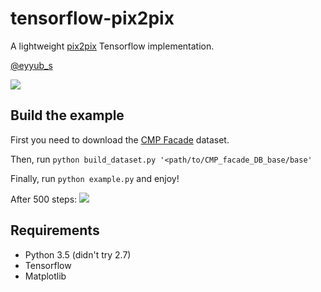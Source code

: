# tensorflow-pix2pix
A lightweight [pix2pix](https://arxiv.org/abs/1611.07004) Tensorflow implementation.

[@eyyub_s](https://twitter.com/eyyub_s)

![](https://raw.githubusercontent.com/phillipi/pix2pix/master/imgs/examples.jpg)

## Build the example
First you need to download the [CMP Facade](http://cmp.felk.cvut.cz/~tylecr1/facade/) dataset.

Then, run `python build_dataset.py '<path/to/CMP_facade_DB_base/base'`

Finally, run `python example.py` and enjoy!

After 500 steps:
![](https://raw.githubusercontent.com/Eyyub/tensorflow-pix2pix/master/images/iter_500.jpg)


## Requirements
- Python 3.5 (didn't try 2.7)
- Tensorflow
- Matplotlib
